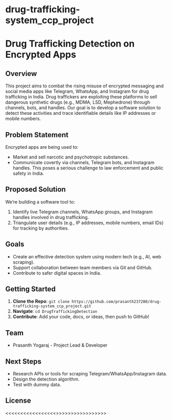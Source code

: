 # drug-trafficking-system_ccp_project
# Drug Trafficking Detection on Encrypted Apps

## Overview
This project aims to combat the rising misuse of encrypted messaging and social media apps like Telegram, WhatsApp, and Instagram for drug trafficking in India. 
Drug traffickers are exploiting these platforms to sell dangerous synthetic drugs (e.g., MDMA, LSD, Mephedrone) through channels, bots, and handles.
 Our goal is to develop a software solution to detect these activities and trace identifiable details like IP addresses or mobile numbers.

## Problem Statement
Encrypted apps are being used to:
- Market and sell narcotic and psychotropic substances.
- Communicate covertly via channels, Telegram bots, and Instagram handles.
This poses a serious challenge to law enforcement and public safety in India.

## Proposed Solution
We’re building a software tool to:
1. Identify live Telegram channels, WhatsApp groups, and Instagram handles involved in drug trafficking.
2. Triangulate user details (e.g., IP addresses, mobile numbers, email IDs) for tracking by authorities.

## Goals
- Create an effective detection system using modern tech (e.g., AI, web scraping).
- Support collaboration between team members via Git and GitHub.
- Contribute to safer digital spaces in India.

## Getting Started
1. **Clone the Repo**: `git clone https://github.com/prasanth237280/drug-trafficking-system_ccp_project.git`
2. **Navigate**: `cd DrugTraffickingDetection`
3. **Contribute**: Add your code, docs, or ideas, then push to GitHub!

## Team
-   Prasanth Yogaraj - Project Lead & Developer
## Next Steps
- Research APIs or tools for scraping Telegram/WhatsApp/Instagram data.
- Design the detection algorithm.
- Test with dummy data.

## License
<<<<<<<<<<<<<<<<<<soon>>>>>>>>>>>>>>>>>>